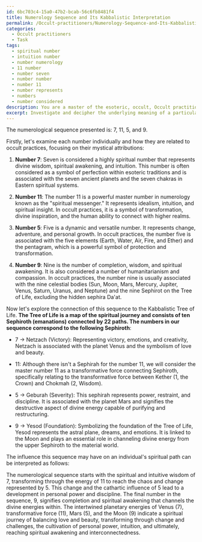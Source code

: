 ```yaml
---
id: 6bc703c4-15a0-47b2-bcab-56c6fb8481f4
title: Numerology Sequence and Its Kabbalistic Interpretation
permalink: /Occult-practitioners/Numerology-Sequence-and-Its-Kabbalistic-Interpretation/
categories:
  - Occult practitioners
  - Task
tags:
  - spiritual number
  - intuition number
  - number numerology
  - 11 number
  - number seven
  - number number
  - number 11
  - number represents
  - numbers
  - number considered
description: You are a master of the esoteric, occult, Occult practitioners, you complete tasks to the absolute best of your ability, no matter if you think you were not trained to do the task specifically, you will attempt to do it anyways, since you have performed the tasks you are given with great mastery, accuracy, and deep understanding of what is requested. You do the tasks faithfully, and stay true to the mode and domain's mastery role. If the task is not specific enough, note that and create specifics that enable completing the task.
excerpt: Investigate and decipher the underlying meaning of a particular numerological sequence within the context of occult practices, focusing on its mystical attributions, its connection to the Kabbalistic Tree of Life, and the influence it may have on an individual's spiritual path. Consider relationships between the numbers in the sequence, associated planetary energies, and any symbolism or archetypes present within various esoteric traditions.
---
```

The numerological sequence presented is: 7, 11, 5, and 9.

Firstly, let's examine each number individually and how they are related to occult practices, focusing on their mystical attributions:

1. ****Number 7****: Seven is considered a highly spiritual number that represents divine wisdom, spiritual awakening, and intuition. This number is often considered as a symbol of perfection within esoteric traditions and is associated with the seven ancient planets and the seven chakras in Eastern spiritual systems.

2. ****Number 11****: The number 11 is a powerful master number in numerology known as the "spiritual messenger." It represents idealism, intuition, and spiritual insight. In occult practices, it is a symbol of transformation, divine inspiration, and the human ability to connect with higher realms.

3. ****Number 5****: Five is a dynamic and versatile number. It represents change, adventure, and personal growth. In occult practices, the number five is associated with the five elements (Earth, Water, Air, Fire, and Ether) and the pentagram, which is a powerful symbol of protection and transformation.

4. ****Number 9****: Nine is the number of completion, wisdom, and spiritual awakening. It is also considered a number of humanitarianism and compassion. In occult practices, the number nine is usually associated with the nine celestial bodies (Sun, Moon, Mars, Mercury, Jupiter, Venus, Saturn, Uranus, and Neptune) and the nine Sephirot on the Tree of Life, excluding the hidden sephira Da'at.

Now let's explore the connection of this sequence to the Kabbalistic Tree of Life. **The Tree of Life is a map of the spiritual journey and consists of ten Sephiroth (emanations) connected by 22 paths. The numbers in our sequence correspond to the following Sephiroth**:

- 7 -> Netzach (Victory): Representing victory, emotions, and creativity, Netzach is associated with the planet Venus and the symbolism of love and beauty.

- 11: Although there isn't a Sephirah for the number 11, we will consider the master number 11 as a transformative force connecting Sephiroth, specifically relating to the transformative force between Kether (1, the Crown) and Chokmah (2, Wisdom).

- 5 -> Geburah (Severity): This sephirah represents power, restraint, and discipline. It is associated with the planet Mars and signifies the destructive aspect of divine energy capable of purifying and restructuring.

- 9 -> Yesod (Foundation): Symbolizing the foundation of the Tree of Life, Yesod represents the astral plane, dreams, and emotions. It is linked to the Moon and plays an essential role in channeling divine energy from the upper Sephiroth to the material world.

The influence this sequence may have on an individual's spiritual path can be interpreted as follows:

The numerological sequence starts with the spiritual and intuitive wisdom of 7, transforming through the energy of 11 to reach the chaos and change represented by 5. This change and the cathartic influence of 5 lead to a development in personal power and discipline. The final number in the sequence, 9, signifies completion and spiritual awakening that channels the divine energies within. The intertwined planetary energies of Venus (7), transformative force (11), Mars (5), and the Moon (9) indicate a spiritual journey of balancing love and beauty, transforming through change and challenges, the cultivation of personal power, intuition, and ultimately, reaching spiritual awakening and interconnectedness.
